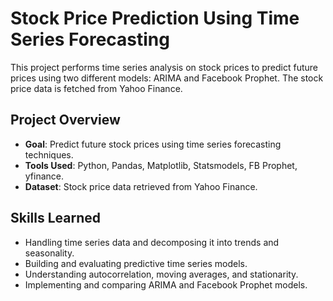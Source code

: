 # Stock Price Prediction Using Time Series Forecasting

This project performs time series analysis on stock prices to predict future prices using two different models: ARIMA and Facebook Prophet. The stock price data is fetched from Yahoo Finance.

## Project Overview

- **Goal**: Predict future stock prices using time series forecasting techniques.
- **Tools Used**: Python, Pandas, Matplotlib, Statsmodels, FB Prophet, yfinance.
- **Dataset**: Stock price data retrieved from Yahoo Finance.

## Skills Learned

- Handling time series data and decomposing it into trends and seasonality.
- Building and evaluating predictive time series models.
- Understanding autocorrelation, moving averages, and stationarity.
- Implementing and comparing ARIMA and Facebook Prophet models.
